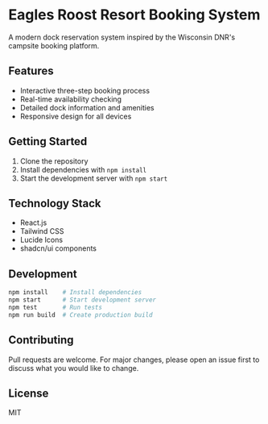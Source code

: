 # Eagles Roost Resort Booking System

A modern dock reservation system inspired by the Wisconsin DNR's campsite booking platform.

## Features

- Interactive three-step booking process
- Real-time availability checking
- Detailed dock information and amenities
- Responsive design for all devices

## Getting Started

1. Clone the repository
2. Install dependencies with `npm install`
3. Start the development server with `npm start`

## Technology Stack

- React.js
- Tailwind CSS
- Lucide Icons
- shadcn/ui components

## Development

```bash
npm install    # Install dependencies
npm start      # Start development server
npm test       # Run tests
npm run build  # Create production build
```

## Contributing

Pull requests are welcome. For major changes, please open an issue first to discuss what you would like to change.

## License

MIT